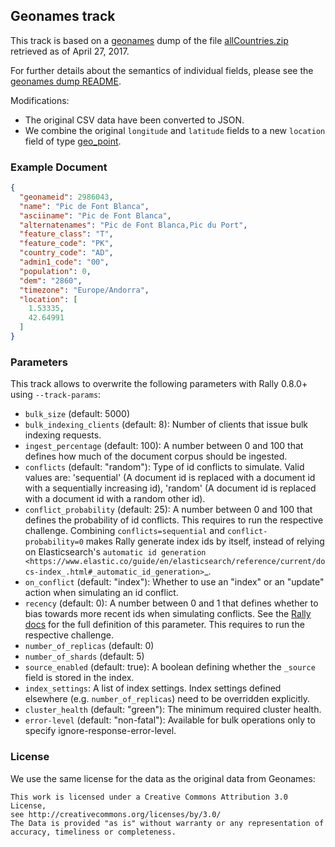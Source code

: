## Geonames track

This track is based on a [geonames](http://www.geonames.org/) dump of the file [allCountries.zip](http://download.geonames.org/export/dump/allCountries.zip) retrieved as of April 27, 2017. 

For further details about the semantics of individual fields, please see the [geonames dump README](http://download.geonames.org/export/dump/readme.txt).

Modifications:

* The original CSV data have been converted to JSON.
* We combine the original `longitude` and `latitude` fields to a new `location` field of type [geo_point](https://www.elastic.co/guide/en/elasticsearch/reference/current/geo-point.html).

### Example Document

```json
{
  "geonameid": 2986043,
  "name": "Pic de Font Blanca",
  "asciiname": "Pic de Font Blanca",
  "alternatenames": "Pic de Font Blanca,Pic du Port",
  "feature_class": "T",
  "feature_code": "PK",
  "country_code": "AD",
  "admin1_code": "00",
  "population": 0,
  "dem": "2860",
  "timezone": "Europe/Andorra",
  "location": [
    1.53335,
    42.64991
  ]
}
```

### Parameters

This track allows to overwrite the following parameters with Rally 0.8.0+ using `--track-params`:

* `bulk_size` (default: 5000)
* `bulk_indexing_clients` (default: 8): Number of clients that issue bulk indexing requests.
* `ingest_percentage` (default: 100): A number between 0 and 100 that defines how much of the document corpus should be ingested.
* `conflicts` (default: "random"): Type of id conflicts to simulate. Valid values are: 'sequential' (A document id is replaced with a document id with a sequentially increasing id), 'random' (A document id is replaced with a document id with a random other id).
* `conflict_probability` (default: 25): A number between 0 and 100 that defines the probability of id conflicts. This requires to run the respective challenge. Combining ``conflicts=sequential`` and ``conflict-probability=0`` makes Rally generate index ids by itself, instead of relying on Elasticsearch's `automatic id generation <https://www.elastic.co/guide/en/elasticsearch/reference/current/docs-index_.html#_automatic_id_generation>`_.
* `on_conflict` (default: "index"): Whether to use an "index" or an "update" action when simulating an id conflict.
* `recency` (default: 0): A number between 0 and 1 that defines whether to bias towards more recent ids when simulating conflicts. See the [Rally docs](http://esrally.readthedocs.io/en/latest/track.html#bulk) for the full definition of this parameter. This requires to run the respective challenge.
* `number_of_replicas` (default: 0)
* `number_of_shards` (default: 5)
* `source_enabled` (default: true): A boolean defining whether the `_source` field is stored in the index. 
* `index_settings`: A list of index settings. Index settings defined elsewhere (e.g. `number_of_replicas`) need to be overridden explicitly.
* `cluster_health` (default: "green"): The minimum required cluster health.
* `error-level` (default: "non-fatal"): Available for bulk operations only to specify ignore-response-error-level.

### License

We use the same license for the data as the original data from Geonames:

```
This work is licensed under a Creative Commons Attribution 3.0 License,
see http://creativecommons.org/licenses/by/3.0/
The Data is provided "as is" without warranty or any representation of accuracy, timeliness or completeness.
```
